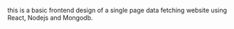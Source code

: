 this is a basic frontend design of a single page data fetching website using React, Nodejs and Mongodb.
